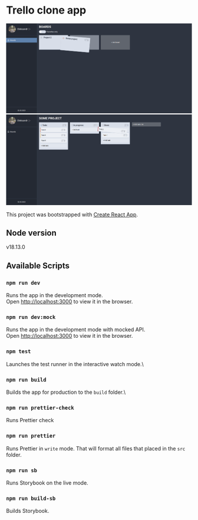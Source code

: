 # Trello clone app

![Boards page](./assets/boards.png)
![Board page](./assets/board.png)

This project was bootstrapped with [Create React App](https://github.com/facebook/create-react-app).

## Node version

v18.13.0

## Available Scripts

### `npm run dev`

Runs the app in the development mode.\
Open [http://localhost:3000](http://localhost:3000) to view it in the browser.

### `npm run dev:mock`

Runs the app in the development mode with mocked API.\
Open [http://localhost:3000](http://localhost:3000) to view it in the browser.

### `npm test`

Launches the test runner in the interactive watch mode.\

### `npm run build`

Builds the app for production to the `build` folder.\

### `npm run prettier-check`

Runs Prettier check

### `npm run prettier`

Runs Prettier in `write` mode. That will format all files that placed in the `src` folder.

### `npm run sb`

Runs Storybook on the live mode.

### `npm run build-sb`

Builds Storybook.
